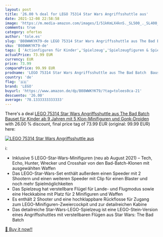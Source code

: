 ```yaml
---
layout: post
title: '26.00 % deal for LEGO 75314 Star Wars Angriffsshuttle aus'
date: 2021-12-08 22:58:58
image: 'https://m.media-amazon.com/images/I/51kKmLX4knS._SL500_._SL400_.jpg'
comments: true
category: ofertas
author: 'tole.es'
slug: 'B08WWKYKT9-de LEGO 75314 Star Wars Angriffsshuttle aus The Bad Batch...'
sku: 'B08WWKYKT9-de'
tags: [ 'Actionfiguren für Kinder','Spielzeug','Spielzeugfiguren & Spielsets','lego', ]
actualPrice: 73.99 EUR
currency: EUR
price: 73.99
comparePrice: 99.99 EUR
prodname: 'LEGO 75314 Star Wars Angriffsshuttle aus The Bad Batch  Bauset für Kinder ab 9 Jahren mit 5 Klon-Minifiguren und Gonk-Droiden'
country: 'de'
flag: '🇩🇪'
brand: 'LEGO'
buyurl: 'https://www.amazon.de/dp/B08WWKYKT9/?tag=tolees0ca-21'
descuento: '26.00'
average: '78.1333333333333'
---
```


There's a deal [LEGO 75314 Star Wars Angriffsshuttle aus The Bad Batch  Bauset für Kinder ab 9 Jahren mit 5 Klon-Minifiguren und Gonk-Droiden](https://www.amazon.de/dp/B08WWKYKT9/?tag=tolees0ca-21)  with  26.00 % discount, final price tag of  73.99 EUR (original: 99.99 EUR) here:

[![LEGO 75314 Star Wars Angriffsshuttle aus](https://m.media-amazon.com/images/I/51kKmLX4knS._SL500_._SL400_.jpg)](https://www.amazon.de/dp/B08WWKYKT9/?tag=tolees0ca-21)

ℹ️:

- Inklusive 5 LEGO-Star-Wars-Minifiguren (neu ab August 2021) – Tech, Echo, Hunter, Wrecker und Crosshair von den Bad-Batch-Klonen mit ausgewählten Waffen
- Das LEGO-Star-Wars-Set enthält außerdem einen Speeder mit 2 Shootern und einen weiteren Speeder mit Clip für einen Blaster und noch mehr Spielmöglichkeiten
- Das Spielzeug hat verstellbare Flügel für Lande- und Flugmodus sowie eine Heckkabine mit Platz für 2 Minifiguren und Waffen
- Es enthält 2 Shooter und eine hochklappbare Rückflosse für Zugang zum LEGO-Minifiguren-Zweiercockpit und zur detailreichen Kabine
- Das detailreiche Star-Wars-LEGO-Spielzeug ist eine LEGO-Stein-Version eines Angriffsshuttles mit verstellbaren Flügen aus Star Wars: The Bad Batch

[🛒 Buy it now!!](https://www.amazon.de/dp/B08WWKYKT9/?tag=tolees0ca-21)
